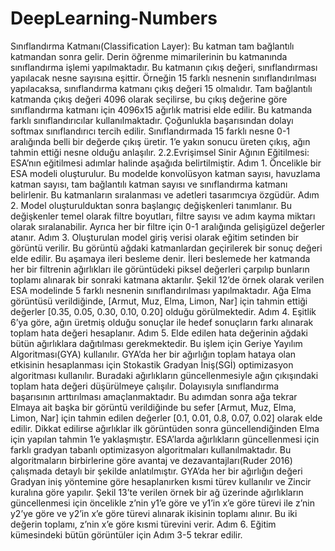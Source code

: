 # DeepLearning-Numbers
Sınıflandırma Katmanı(Classification Layer):
Bu katman tam bağlantılı katmandan sonra gelir. Derin öğrenme mimarilerinin bu
katmanında sınıflandırma işlemi yapılmaktadır. Bu katmanın çıkış değeri, sınıflandırması
yapılacak nesne sayısına eşittir. Örneğin 15 farklı nesnenin sınıflandırılması yapılacaksa,
sınıflandırma katmanı çıkış değeri 15 olmalıdır. Tam bağlantılı katmanda çıkış değeri 4096
olarak seçilirse, bu çıkış değerine göre sınıflandırma katmanı için 4096x15 ağırlık matrisi
elde edilir. Bu katmanda farklı sınıflandırıcılar kullanılmaktadır. Çoğunlukla başarısından
dolayı softmax sınıflandırıcı tercih edilir. Sınıflandırmada 15 farklı nesne 0-1 aralığında
belli bir değerde çıkış üretir. 1’e yakın sonucu üreten çıkış, ağın tahmin ettiği nesne olduğu
anlaşılır.
2.2.Evrişimsel Sinir Ağının Eğitilmesi:
ESA’nın eğitilmesi adımlar halinde aşağıda belirtilmiştir.
Adım 1. Öncelikle bir ESA modeli oluşturulur. Bu modelde konvolüsyon katman sayısı,
havuzlama katman sayısı, tam bağlantılı katman sayısı ve sınıflandırma katmanı belirlenir.
Bu katmanların sıralanması ve adetleri tasarımcıya özgüdür.
Adım 2. Model oluşturulduktan sonra başlangıç değişkenleri tanımlanır. Bu değişkenler
temel olarak filtre boyutları, filtre sayısı ve adım kayma miktarı olarak sıralanabilir. Ayrıca
her bir filtre için 0-1 aralığında gelişigüzel değerler atanır.
Adım 3. Oluşturulan model giriş verisi olarak eğitim setinden bir görüntü verilir. Bu
görüntü ağdaki katmanlardan geçirilerek bir sonuç değeri elde edilir. Bu aşamaya ileri
besleme denir. İleri beslemede her katmanda her bir filtrenin ağırlıkları ile görüntüdeki
piksel değerleri çarpılıp bunların toplamı alınarak bir sonraki katmana aktarılır. Şekil 12’de
örnek olarak verilen ESA modelinde 5 farklı nesnenin sınıflandırılması yapılmaktadır. Ağa
Elma görüntüsü verildiğinde, [Armut, Muz, Elma, Limon, Nar] için tahmin ettiği değerler
[0.35, 0.05, 0.30, 0.10, 0.20] olduğu görülmektedir.
Adım 4. Eşitlik 6’ya göre, ağın üretmiş olduğu sonuçlar ile hedef sonuçların farkı alınarak
toplam hata değeri hesaplanır.
Adım 5. Elde edilen hata değerinin ağdaki bütün ağırlıklara dağıtılması gerekmektedir. Bu
işlem için Geriye Yayılım Algoritması(GYA) kullanılır. GYA’da her bir ağırlığın toplam
hataya olan etkisinin hesaplanması için Stokastik Gradyan İniş(SGİ) optimizasyon
algoritması kullanılır. Buradaki ağırlıkların güncellenmesiyle ağın çıkışındaki toplam hata değeri düşürülmeye çalışılır. Dolayısıyla sınıflandırma başarısının arttırılması
amaçlanmaktadır. Bu adımdan sonra ağa tekrar Elmaya ait başka bir görüntü verildiğinde
bu sefer [Armut, Muz, Elma, Limon, Nar] için tahmin edilen değerler [0.1, 0.01, 0.8, 0.07,
0.02] olarak elde edilir. Dikkat edilirse ağırlıklar ilk görüntüden sonra güncellendiğinden
Elma için yapılan tahmin 1’e yaklaşmıştır.
ESA’larda ağırlıkların güncellenmesi için farklı gradyan tabanlı optimizasyon algoritmaları
kullanılmaktadır. Bu algoritmaların birbirlerine göre avantaj ve dezavantajları(Ruder 2016)
çalışmada detaylı bir şekilde anlatılmıştır. GYA’da her bir ağırlığın değeri Gradyan iniş
yöntemine göre hesaplanırken kısmi türev kullanılır ve Zincir kuralına göre yapılır. Şekil
13’te verilen örnek bir ağ üzerinde ağırlıkların güncellenmesi için öncelikle z’nin y1’e göre
ve y1’in x’e göre türevi ile z’nin y2’ye göre ve y2’in x’e göre türevi alınarak ikisinin
toplamı alınır. Bu iki değerin toplamı, z’nin x’e göre kısmi türevini verir.
Adım 6. Eğitim kümesindeki bütün görüntüler için Adım 3-5 tekrar edilir.
